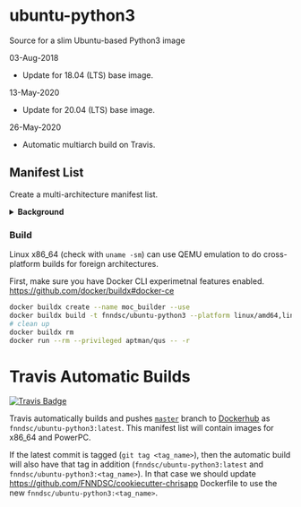 # ubuntu-python3

Source for a slim Ubuntu-based Python3 image

03-Aug-2018
* Update for 18.04 (LTS) base image.

13-May-2020
* Update for 20.04 (LTS) base image.

26-May-2020
* Automatic multiarch build on Travis.

## Manifest List

Create a multi-architecture manifest list.

<details>
<summary>
<b>Background</b>
</summary>

A single tag in a Docker registry (e.g. `docker.io/ubuntu:bionic` or `docker.io/fnndsc/ubuntu-python3:latest`) can refer to multiple images for different architectures. When a local docker engine executes `docker pull` or `FROM` in a Dockerfile, the correct image that matches the host's native architecture is used.

Images that use `FROM fnndsc/ubuntu-python3:latest` in their Dockerfile (most `fnndsc/pl-*` plugins for ChRIS) can also be built for multiple architectures. You can simply build the same Dockerfile on different hosts without modification, or follow the [steps below](#build) to build cross-platform.

Note that [Dockerhub cannot do autobuilds for non-x86_64 images.](https://github.com/docker/hub-feedback/issues/1779#issuecomment-478100972). Autobuilds from Dockerhub (again, most `fnndsc/pl-*`) are only for x86_64. `fnndsc/ubuntu-python3` is built using [Travis](#Travis-Automatic-Builds), which is a bit less convenient.

</details>


### Build

Linux x86_64 (check with `uname -sm`) can use QEMU emulation to do cross-platform builds for foreign architectures.

First, make sure you have Docker CLI experimetnal features enabled.
https://github.com/docker/buildx#docker-ce

```bash
docker buildx create --name moc_builder --use
docker buildx build -t fnndsc/ubuntu-python3 --platform linux/amd64,linux/ppc64le .
# clean up
docker buildx rm
docker run --rm --privileged aptman/qus -- -r
```

# Travis Automatic Builds

[![Travis Badge](https://travis-ci.org/FNNDSC/ubuntu-python3.svg?branch=master)](https://travis-ci.org/github/FNNDSC/ubuntu-python3)

Travis automatically builds and pushes [`master`](https://github.com/FNNDSC/ubuntu-python3/tree/master) branch to [Dockerhub](https://hub.docker.com/r/fnndsc/ubuntu-python3/tags) as `fnndsc/ubuntu-python3:latest`. This manifest list will contain images for x86_64 and PowerPC.

If the latest commit is tagged (`git tag <tag_name>`), then the automatic build will also have that tag in addition (`fnndsc/ubuntu-python3:latest` and `fnndsc/ubuntu-python3:<tag_name>`). In that case we should update https://github.com/FNNDSC/cookiecutter-chrisapp Dockerfile to use the new `fnndsc/ubuntu-python3:<tag_name>`.
